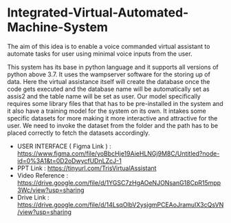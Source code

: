 # Integrated-Virtual-Automated-Machine-System
The aim of this idea is to enable a voice commanded virtual assistant to automate tasks for user using minimal voice inputs from the user.

This system has its base in python language and it supports all versions of python above 3.7. It uses the wampserver software for the storing up of data.
Here the virtual assistance itself will create the database once the code gets executed and the database name will be automatically set as assis2 and the table name will be set as user. Our model specifically requires some library files that that has to be pre-installed in the system and it also have a training model for the system on its own. It intakes some specific datasets for more making it more interactive and attractive for the user. We need to invoke the dataset from the folder and the path has to be placed correctly to fetch the datasets accordingly. 

- USER INTERFACE ( Figma Link ) : https://www.figma.com/file/yoBbcHje19AieHLNGj9M8C/Untitled?node-id=0%3A1&t=0D2oDwycfUDnLZcJ-1
- PPT Link                      : https://tinyurl.com/TrisVirtualAssistant
- Video Reference               : https://drive.google.com/file/d/1YGSC7zHgAOeNJONsanG18CpR15mpp3Wc/view?usp=sharing
- Drive Link                    : https://drive.google.com/file/d/14LsqOlbV2ysjgmPCEAoJramuIX3cQsVN/view?usp=sharing
